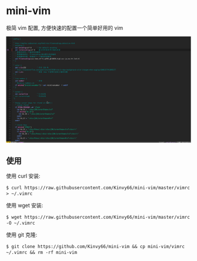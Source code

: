 # mini-vim

极简 vim 配置, 方便快速的配置一个简单好用的 vim  

![mini-vim screenshot](./mini-vim.gif)

## 使用

使用 curl 安装:  

	$ curl https://raw.githubusercontent.com/Kinvy66/mini-vim/master/vimrc > ~/.vimrc

使用 wget 安装:  

	$ wget https://raw.githubusercontent.com/Kinvy66/mini-vim/master/vimrc -O ~/.vimrc

使用 git 克隆:  

	$ git clone https://github.com/Kinvy66/mini-vim && cp mini-vim/vimrc ~/.vimrc && rm -rf mini-vim
